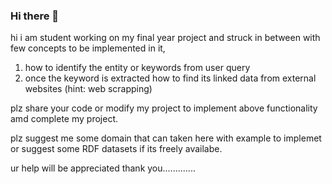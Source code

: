 ### Hi there 👋

<!--
**rbpawar2005/rbpawar2005** is a ✨ _special_ ✨ repository because its `README.md` (this file) appears on your GitHub profile.

Here are some ideas to get you started:

- 🔭 I’m currently working on ...
- 🌱 I’m currently learning ...
- 👯 I’m looking to collaborate on ...
- 🤔 I’m looking for help with ...
- 💬 Ask me about ...
- 📫 How to reach me: ...
- 😄 Pronouns: ...
- ⚡ Fun fact: ...
-->
hi i am student working on my final year project and struck in between with few concepts to be implemented in it,

1. how to identify the entity or keywords from user query
2. once the keyword is extracted how to find its linked data from external websites (hint: web scrapping)

plz share your code or modify my project to implement above functionality amd complete my project.


plz suggest me some domain that can taken here with example to implemet or suggest some RDF datasets if its freely availabe.

ur help will be appreciated thank you.............
